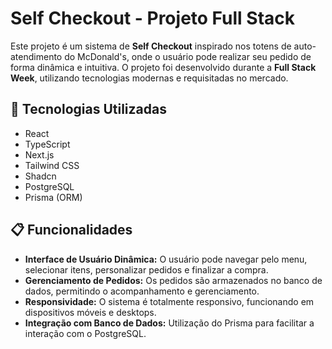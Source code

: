 # Self Checkout - Projeto Full Stack

Este projeto é um sistema de **Self Checkout** inspirado nos totens de auto-atendimento do McDonald's, onde o usuário pode realizar seu pedido de forma dinâmica e intuitiva. O projeto foi desenvolvido durante a **Full Stack Week**, utilizando tecnologias modernas e requisitadas no mercado.

## 🚀 Tecnologias Utilizadas
  - React
  - TypeScript
  - Next.js
  - Tailwind CSS
  - Shadcn
  - PostgreSQL
  - Prisma (ORM)

## 📋 Funcionalidades

- **Interface de Usuário Dinâmica:** O usuário pode navegar pelo menu, selecionar itens, personalizar pedidos e finalizar a compra.
- **Gerenciamento de Pedidos:** Os pedidos são armazenados no banco de dados, permitindo o acompanhamento e gerenciamento.
- **Responsividade:** O sistema é totalmente responsivo, funcionando em dispositivos móveis e desktops.
- **Integração com Banco de Dados:** Utilização do Prisma para facilitar a interação com o PostgreSQL.
